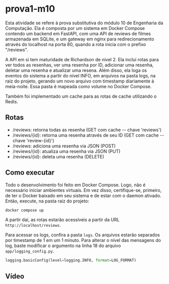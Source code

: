 # prova1-m10

Esta atividade se refere à prova substitutiva do módulo 10 de Engenharia da Computação. Ela é composta por um sistema em Docker Compose contendo um backend em FastAPI, com uma API de reviews de filmes armazenada em SQLite, e um gateway em nginx para redirecionamento através do localhost na porta 80, quando a rota inicia com o prefixo "/reviews".

A API em si tem maturidade de Richardson de nível 2. Ela inclui rotas para ver todos as resenhas, ver uma resenha por ID, adicionar uma resenha, deletar uma resenha e atualizar uma resena. Além disso, ela loga os eventos do sistema a partir do nível INFO, em arquivos na pasta logs, na raiz do projeto, gerando um novo arquivo com timestamp diariamente à meia-noite. Essa pasta é mapeada como volume no Docker Compose.

Também foi implementado um cache para as rotas de cache utilizando o Redis.

## Rotas

- /reviews: retorna todas as resenha (GET com cache -- chave 'reviews')
- /reviews/{id}: retorna uma resenha através de seu ID (GET com cache -- chave 'review-{id}')
- /reviews: adiciona uma resenha via JSON (POST)
- /reviews/{id}: atualiza uma resenha via JSON (PUT)
- /reviews/{id}: deleta uma resenha (DELETE)

## Como executar

Todo o desenvolvimento foi feito em Docker Compose. Logo, não é necessário iniciar ambientes virtuais. Em vez disso, certifique-se, primeiro, de ter o Docker baixado em seu sistema e de estar com o daemon ativado. Então, execute, na pasta raiz do projeto:

```bash
docker compose up
```

A partir daí, as rotas estarão acessíveis a partir da URL `http://localhost/reviews`.

Para acessar os logs, confira a pasta `logs`. Os arquivos estarão separados por timestamp de 1 em um 1 minuto. Para alterar o nível das mensagens do log, baste modificar o argumento na linha 18 do arquivo `app/logging_config.py`.

```python
logging.basicConfig(level=logging.INFO, format=LOG_FORMAT)
```

## Vídeo

